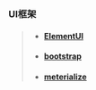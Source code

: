 ### UI框架
> - #### [ElementUI](http://element-cn.eleme.io/#/zh-CN)
> - #### [bootstrap](http://www.bootcss.com/)
> - #### [meterialize](https://materializecss.com/)